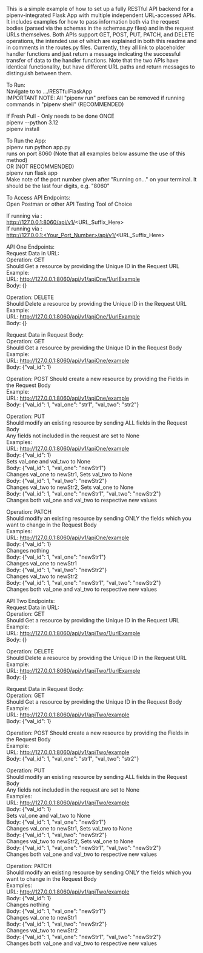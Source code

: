This is a simple example of how to set up a fully RESTful API backend for a pipenv-integrated Flask App with multiple independent URL-accessed APIs. It includes examples for how to pass information both via the request bodies (parsed via the schemas in the schemas.py files) and in the request URLs themselves. Both APIs support GET, POST, PUT, PATCH, and DELETE operations, the intended use of which are explained in both this readme and in comments in the routes.py files. Currently, they all link to placeholder handler functions and just return a message indicating the successful transfer of data to the handler functions. Note that the two APIs have identical functionality, but have different URL paths and return messages to distinguish between them.

To Run:  
Navigate to to .../RESTfulFlaskApp  
IMPORTANT NOTE: All "pipenv run" prefixes can be removed if running commands in "pipenv shell" (RECOMMENDED)  
  
If Fresh Pull - Only needs to be done ONCE  
pipenv --python 3.12  
pipenv install  

To Run the App:  
pipenv run python app.py  
runs on port 8060 (Note that all examples below assume the use of this method)  
OR (NOT RECOMMENDED)  
pipenv run flask app  
Make note of the port number given after "Running on..." on your terminal. It should be the last four digits, e.g. "8060"  
  
To Access API Endpoints:  
Open Postman or other API Testing Tool of Choice  
  
If running via <pipenv run python app.py>:  
http://127.0.0.1:8060/api/v1/<URL_Suffix_Here>  
If running via <pipenv run flask app>:  
http://127.0.0.1:<Your_Port_Number>/api/v1/<URL_Suffix_Here>  
  
  
API One Endpoints:  
Request Data in URL:  
Operation: GET  
Should Get a resource by providing the Unique ID in the Request URL  
Example:  
URL: http://127.0.0.1:8060/api/v1/apiOne/1/urlExample  
Body: {}  
  
Operation: DELETE  
Should Delete a resource by providing the Unique ID in the Request URL  
Example:  
URL: http://127.0.0.1:8060/api/v1/apiOne/1/urlExample  
Body: {}  

Request Data in Request Body:  
Operation: GET  
Should Get a resource by providing the Unique ID in the Request Body  
Example:  
URL: http://127.0.0.1:8060/api/v1/apiOne/example  
Body: {"val_id": 1}  

Operation: POST
Should create a new resource by providing the Fields in the Request Body  
Example:  
URL: http://127.0.0.1:8060/api/v1/apiOne/example  
Body: {"val_id": 1, "val_one": "str1", "val_two": "str2"}  
  
Operation: PUT  
Should modify an existing resource by sending ALL fields in the Request Body  
Any fields not included in the request are set to None  
Examples:  
URL: http://127.0.0.1:8060/api/v1/apiOne/example  
Body: {"val_id": 1}   
Sets val_one and val_two to None  
Body: {"val_id": 1, "val_one": "newStr1"}   
Changes val_one to newStr1, Sets val_two to None  
Body: {"val_id": 1, "val_two": "newStr2"}   
Changes val_two to newStr2, Sets val_one to None  
Body: {"val_id": 1, "val_one": "newStr1", "val_two": "newStr2"}   
Changes both val_one and val_two to respective new values  

Operation: PATCH  
Should modify an existing resource by sending ONLY the fields which you want to change in the Request Body  
Examples:  
URL: http://127.0.0.1:8060/api/v1/apiOne/example  
Body: {"val_id": 1}   
Changes nothing  
Body: {"val_id": 1, "val_one": "newStr1"}   
Changes val_one to newStr1  
Body: {"val_id": 1, "val_two": "newStr2"}   
Changes val_two to newStr2  
Body: {"val_id": 1, "val_one": "newStr1", "val_two": "newStr2"}   
Changes both val_one and val_two to respective new values  
  
  
API Two Endpoints:  
Request Data in URL:  
Operation: GET  
Should Get a resource by providing the Unique ID in the Request URL  
Example:  
URL: http://127.0.0.1:8060/api/v1/apiTwo/1/urlExample  
Body: {}  
  
Operation: DELETE  
Should Delete a resource by providing the Unique ID in the Request URL  
Example:  
URL: http://127.0.0.1:8060/api/v1/apiTwo/1/urlExample  
Body: {}  

Request Data in Request Body:  
Operation: GET  
Should Get a resource by providing the Unique ID in the Request Body  
Example:  
URL: http://127.0.0.1:8060/api/v1/apiTwo/example  
Body: {"val_id": 1}  

Operation: POST
Should create a new resource by providing the Fields in the Request Body  
Example:  
URL: http://127.0.0.1:8060/api/v1/apiTwo/example  
Body: {"val_id": 1, "val_one": "str1", "val_two": "str2"}  
  
Operation: PUT  
Should modify an existing resource by sending ALL fields in the Request Body  
Any fields not included in the request are set to None  
Examples:  
URL: http://127.0.0.1:8060/api/v1/apiTwo/example  
Body: {"val_id": 1}   
Sets val_one and val_two to None  
Body: {"val_id": 1, "val_one": "newStr1"}   
Changes val_one to newStr1, Sets val_two to None  
Body: {"val_id": 1, "val_two": "newStr2"}   
Changes val_two to newStr2, Sets val_one to None  
Body: {"val_id": 1, "val_one": "newStr1", "val_two": "newStr2"}   
Changes both val_one and val_two to respective new values  

Operation: PATCH  
Should modify an existing resource by sending ONLY the fields which you want to change in the Request Body  
Examples:  
URL: http://127.0.0.1:8060/api/v1/apiTwo/example  
Body: {"val_id": 1}   
Changes nothing  
Body: {"val_id": 1, "val_one": "newStr1"}   
Changes val_one to newStr1  
Body: {"val_id": 1, "val_two": "newStr2"}   
Changes val_two to newStr2  
Body: {"val_id": 1, "val_one": "newStr1", "val_two": "newStr2"}   
Changes both val_one and val_two to respective new values  

